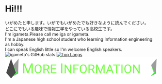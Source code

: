# Hi!!!
いがめたと申します。いがでもいがめたでも好きなように読んでください。  
どこにでもいる趣味で情報工学をやっている高校生です。  
I'm igameta.Please call me iga or igameta.  
I'm a Japanese high school student who learning Information engineering as hobby.  
I can  speak English little so I'm welcome English speakers.  
![igameta's GitHub stats](https://github-readme-stats.vercel.app/api?username=igameta&count_private=true&show_icons=true&theme=vue-dark)
[![Top Langs](https://github-readme-stats.vercel.app/api/top-langs/?username=igameta&layout=compact&count_private=true&theme=vue-dark)](https://github.com/anuraghazra/github-readme-stats)  
<a href="https://igameta.com">
<img src="MORE-INFORMATION.png">
</a>
